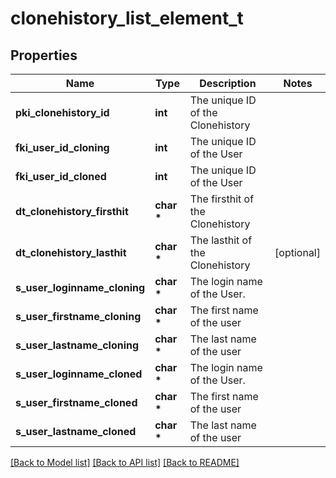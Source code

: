 # clonehistory_list_element_t

## Properties
Name | Type | Description | Notes
------------ | ------------- | ------------- | -------------
**pki_clonehistory_id** | **int** | The unique ID of the Clonehistory | 
**fki_user_id_cloning** | **int** | The unique ID of the User | 
**fki_user_id_cloned** | **int** | The unique ID of the User | 
**dt_clonehistory_firsthit** | **char \*** | The firsthit of the Clonehistory | 
**dt_clonehistory_lasthit** | **char \*** | The lasthit of the Clonehistory | [optional] 
**s_user_loginname_cloning** | **char \*** | The login name of the User. | 
**s_user_firstname_cloning** | **char \*** | The first name of the user | 
**s_user_lastname_cloning** | **char \*** | The last name of the user | 
**s_user_loginname_cloned** | **char \*** | The login name of the User. | 
**s_user_firstname_cloned** | **char \*** | The first name of the user | 
**s_user_lastname_cloned** | **char \*** | The last name of the user | 

[[Back to Model list]](../README.md#documentation-for-models) [[Back to API list]](../README.md#documentation-for-api-endpoints) [[Back to README]](../README.md)


